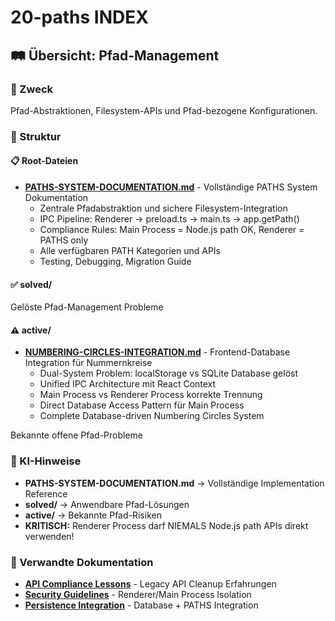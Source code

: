 # 20-paths INDEX

## 🛤️ Übersicht: Pfad-Management

### 🎯 Zweck
Pfad-Abstraktionen, Filesystem-APIs und Pfad-bezogene Konfigurationen.

### 📁 Struktur

#### 📋 Root-Dateien
- **[PATHS-SYSTEM-DOCUMENTATION.md][def]** - Vollständige PATHS System Dokumentation
  - Zentrale Pfadabstraktion und sichere Filesystem-Integration
  - IPC Pipeline: Renderer → preload.ts → main.ts → app.getPath()
  - Compliance Rules: Main Process = Node.js path OK, Renderer = PATHS only
  - Alle verfügbaren PATH Kategorien und APIs
  - Testing, Debugging, Migration Guide

#### ✅ solved/
Gelöste Pfad-Management Probleme

#### ⚠️ active/
- **[NUMBERING-CIRCLES-INTEGRATION.md](active/NUMBERING-CIRCLES-INTEGRATION.md)** - Frontend-Database Integration für Nummernkreise
  - Dual-System Problem: localStorage vs SQLite Database gelöst
  - Unified IPC Architecture mit React Context
  - Main Process vs Renderer Process korrekte Trennung
  - Direct Database Access Pattern für Main Process
  - Complete Database-driven Numbering Circles System

Bekannte offene Pfad-Probleme

### 🚀 KI-Hinweise
- **PATHS-SYSTEM-DOCUMENTATION.md** → Vollständige Implementation Reference
- **solved/** → Anwendbare Pfad-Lösungen
- **active/** → Bekannte Pfad-Risiken
- **KRITISCH:** Renderer Process darf NIEMALS Node.js path APIs direkt verwenden!

### 🔗 Verwandte Dokumentation
- **[API Compliance Lessons](../05-database/LESSONS-LEARNED-API-PATH-COMPLIANCE.md)** - Legacy API Cleanup Erfahrungen
- **[Security Guidelines](../10-security/INDEX.md)** - Renderer/Main Process Isolation
- **[Persistence Integration](../05-database/INDEX.md)** - Database + PATHS Integration

[def]: PATHS-SYSTEM-DOCUMENTATION.md